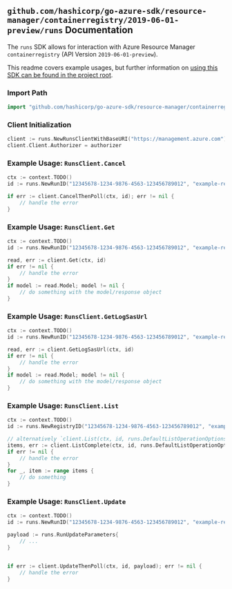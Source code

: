 
## `github.com/hashicorp/go-azure-sdk/resource-manager/containerregistry/2019-06-01-preview/runs` Documentation

The `runs` SDK allows for interaction with Azure Resource Manager `containerregistry` (API Version `2019-06-01-preview`).

This readme covers example usages, but further information on [using this SDK can be found in the project root](https://github.com/hashicorp/go-azure-sdk/tree/main/docs).

### Import Path

```go
import "github.com/hashicorp/go-azure-sdk/resource-manager/containerregistry/2019-06-01-preview/runs"
```


### Client Initialization

```go
client := runs.NewRunsClientWithBaseURI("https://management.azure.com")
client.Client.Authorizer = authorizer
```


### Example Usage: `RunsClient.Cancel`

```go
ctx := context.TODO()
id := runs.NewRunID("12345678-1234-9876-4563-123456789012", "example-resource-group", "registryName", "runId")

if err := client.CancelThenPoll(ctx, id); err != nil {
	// handle the error
}
```


### Example Usage: `RunsClient.Get`

```go
ctx := context.TODO()
id := runs.NewRunID("12345678-1234-9876-4563-123456789012", "example-resource-group", "registryName", "runId")

read, err := client.Get(ctx, id)
if err != nil {
	// handle the error
}
if model := read.Model; model != nil {
	// do something with the model/response object
}
```


### Example Usage: `RunsClient.GetLogSasUrl`

```go
ctx := context.TODO()
id := runs.NewRunID("12345678-1234-9876-4563-123456789012", "example-resource-group", "registryName", "runId")

read, err := client.GetLogSasUrl(ctx, id)
if err != nil {
	// handle the error
}
if model := read.Model; model != nil {
	// do something with the model/response object
}
```


### Example Usage: `RunsClient.List`

```go
ctx := context.TODO()
id := runs.NewRegistryID("12345678-1234-9876-4563-123456789012", "example-resource-group", "registryName")

// alternatively `client.List(ctx, id, runs.DefaultListOperationOptions())` can be used to do batched pagination
items, err := client.ListComplete(ctx, id, runs.DefaultListOperationOptions())
if err != nil {
	// handle the error
}
for _, item := range items {
	// do something
}
```


### Example Usage: `RunsClient.Update`

```go
ctx := context.TODO()
id := runs.NewRunID("12345678-1234-9876-4563-123456789012", "example-resource-group", "registryName", "runId")

payload := runs.RunUpdateParameters{
	// ...
}


if err := client.UpdateThenPoll(ctx, id, payload); err != nil {
	// handle the error
}
```
